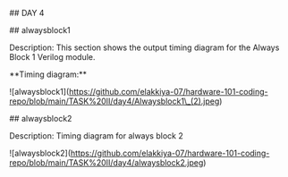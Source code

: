 \## DAY 4



\## alwaysblock1



Description: This section shows the output timing diagram for the Always Block 1 Verilog module.



\*\*Timing diagram:\*\*



!\[alwaysblock1](https://github.com/elakkiya-07/hardware-101-coding-repo/blob/main/TASK%20II/day4/Alwaysblock1\_(2).jpeg)





\## alwaysblock2

Description: Timing diagram for always block 2

!\[alwaysblock2](https://github.com/elakkiya-07/hardware-101-coding-repo/blob/main/TASK%20II/day4/alwaysblock2.jpeg)

